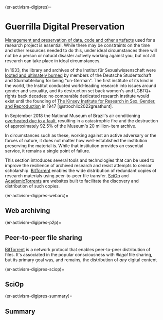 (er-activism-digipres)=
# Guerrilla Digital Preservation

[Management and preservation of data,
code and other artefacts](#rr-rdm) used for a research project is essential.
While there may be constraints on the time and other resources needed to do this,
under ideal circumstances there will not be a person or natural disaster actively working against you,
but not all research can take place in ideal circumstances.

In 1933, the library and archives of the Institut für Sexualwissenschaft were
[looted and ultimately burned][book burnings]
by members of the Deutsche Studentschaft and Sturmabteilung for being "un-German".
The first institute of its kind in the world,
the Institut conducted world-leading research into issues around gender and sexuality,
and its destruction set back women's and LGBTQ+ rights back decades:
no comparable dedicated research institute would exist
until the founding of [The Kinsey Institute for Research in Sex, Gender, and Reproduction](https://en.wikipedia.org/wiki/Kinsey_Institute) in 1947 [@strochlic2022greathunt].

[book burnings]: https://en.wikipedia.org/wiki/Institut_f%C3%BCr_Sexualwissenschaft#Raids_and_book_burnings

In September 2018 the National Museum of Brazil's air conditioning [overheated due to a fault][NMBrazil],
resulting in a catastrophic fire and the destruction of approximately 92.5% of the Museum's 20 million-item archive.

[NMBrazil]: https://en.wikipedia.org/wiki/National_Museum_of_Brazil_fire

In circumstances such as these,
working against an active adversary or the forces of nature,
it does not matter how well-established the institution preserving the material is.
While that institution provides an essential service,
it remains a single point of failure.

This section introduces several tools and technologies that can be used
to improve the resilience of archived research and resist attempts to censor scholarship.
[BitTorrent](#er-activism-digipres-p2p) enables the wide distribution of redundant copies of research materials using peer-to-peer file transfer.
[SciOp](#er-activism-digipres-sciop) and [AcademicTorrents](#er-activism-digipres-academictorrents)
are websites built to facilitate the discovery and distribution of such copies.

<!--
TODO: update this with links to digital preservation material once available
MAYBE: something about decentralisation vs federation vs centralisation
MAYBE: also include AcademicTorrents? IPFS?
-->

(er-activism-digipres-webarc)=
## Web archiving

(er-activism-digipres-p2p)=
## Peer-to-peer file sharing



[BitTorrent](https://en.wikipedia.org/wiki/BitTorrent) is a network protocol
that enables peer-to-peer distribution of files.
It's associated in the popular consciousness with _illegal_ file sharing,
but its primary goal was, and remains, the distribution of _any_ digital content

(er-activism-digipres-sciop)=
## SciOp


(er-activism-digipres-summary)=
## Summary




<!-- BEFORE YOU GO

- Have a look at the Style Guide and the Maintaining Consistency chapters to ensure that you have followed the relevant recommendations on
  - Avoiding HTML
  - Consecutive headers
  - Labels and cross referencing
  - Using images
  - Latin abbreviations
  - References and citations
  - Title casing
  - Matching headers with reference in table of content

-->
